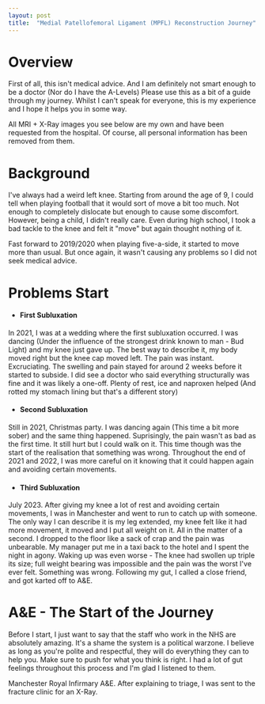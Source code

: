 ```yaml
---
layout: post
title:  "Medial Patellofemoral Ligament (MPFL) Reconstruction Journey"
---
```


# Overview
First of all, this isn't medical advice. And I am definitely not smart enough to be a doctor (Nor do I have the A-Levels) Please use this as a bit of a guide through my journey. Whilst I can't speak for everyone, this is my experience and I hope it helps you in some way.

All MRI + X-Ray images you see below are my own and have been requested from the hospital. Of course, all personal information has been removed from them.

# Background
I've always had a weird left knee. Starting from around the age of 9, I could tell when playing football that it would sort of move a bit too much. Not enough to completely dislocate but enough to cause some discomfort. However, being a child, I didn't really care. Even during high school, I took a bad tackle to the knee and felt it "move" but again thought nothing of it.

Fast forward to 2019/2020 when playing five-a-side, it started to move more than usual. But once again, it wasn't causing any problems so I did not seek medical advice.

# Problems Start

- #### First Subluxation
In 2021, I was at a wedding where the first subluxation occurred. I was dancing (Under the influence of the strongest drink known to man - Bud Light) and my knee just gave up. The best way to describe it, my body moved right but the knee cap moved left. 
The pain was instant. Excruciating. The swelling and pain stayed for around 2 weeks before it started to subside. I did see a doctor who said everything structurally was fine and it was likely a one-off. Plenty of rest, ice and naproxen helped (And rotted my stomach lining but that's a different story)

- #### Second Subluxation
Still in 2021, Christmas party. I was dancing again (This time a bit more sober) and the same thing happened. Suprisingly, the pain wasn't as bad as the first time. It still hurt but I could walk on it. This time though was the start of the realisation that something was wrong. Throughout the end of 2021 and 2022, I was more careful on it knowing that it could happen again and avoiding certain movements.

- #### Third Subluxation
July 2023. After giving my knee a lot of rest and avoiding certain movements, I was in Manchester and went to run to catch up with someone. The only way I can describe it is my leg extended, my knee felt like it had more movement, it moved and I put all weight on it. All in the matter of a second. I dropped to the floor like a sack of crap and the pain was unbearable. My manager put me in a taxi back to the hotel and I spent the night in agony. Waking up was even worse - The knee had swollen up triple its size; full weight bearing was impossible and the pain was the worst I've ever felt. Something was wrong. Following my gut, I called a close friend, and got karted off to A&E.

# A&E - The Start of the Journey
Before I start, I just want to say that the staff who work in the NHS are absolutely amazing. It's a shame the system is a political warzone. I believe as long as you're polite and respectful, they will do everything they can to help you. Make sure to push for what you think is right. I had a lot of gut feelings throughout this process and I'm glad I listened to them.

Manchester Royal Infirmary A&E. After explaining to triage, I was sent to the fracture clinic for an X-Ray. 
